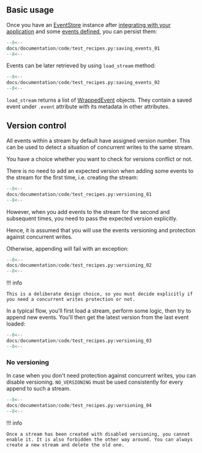 ## Basic usage

Once you have an [EventStore](../reference/event_store.md) instance after [integrating with your application](integrate.md) and some [events defined](../recipes/defining_events.md), you can persist them:

```python
--8<--
docs/documentation/code/test_recipes.py:saving_events_01
--8<--
```

Events can be later retrieved by using `load_stream` method:

```python
--8<--
docs/documentation/code/test_recipes.py:saving_events_02
--8<--
```

`load_stream` returns a list of [WrappedEvent](../reference/wrapped_event.md) objects. They contain a saved event under `.event` attribute with its metadata in other attributes.

## Version control

All events within a stream by default have assigned version number. This can be used to detect a situation of concurrent writes to the same stream.

You have a choice whether you want to check for versions conflict or not.

There is no need to add an expected version when adding some events to the stream for the first time, i.e. creating the stream:

```python
--8<--
docs/documentation/code/test_recipes.py:versioning_01
--8<--
```

However, when you add events to the stream for the second and subsequent times, you need to pass the expected version explicitly. 

Hence, it is assumed that you will use the events versioning and protection against concurrent writes.

Otherwise, appending will fail with an exception:

```python
--8<--
docs/documentation/code/test_recipes.py:versioning_02
--8<--
```

!!! info

    This is a deliberate design choice, so you must decide explicitly if you need a concurrent writes protection or not.

In a typical flow, you'll first load a stream, perform some logic, then try to append new events. You'll then get the latest version from the last event loaded:

```python
--8<--
docs/documentation/code/test_recipes.py:versioning_03
--8<--
```

### No versioning

In case when you don't need protection against concurrent writes, you can disable versioning. `NO_VERSIONING` must be used consistently for every append to such a stream.

```python
--8<--
docs/documentation/code/test_recipes.py:versioning_04
--8<--
```

!!! info

    Once a stream has been created with disabled versioning, you cannot enable it. It is also forbidden the other way around. You can always create a new stream and delete the old one.
